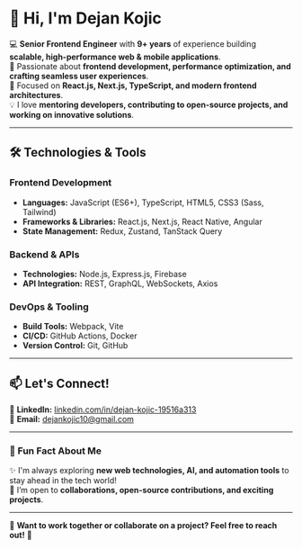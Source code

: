 # 👋 Hi, I'm Dejan Kojic  

💻 **Senior Frontend Engineer** with **9+ years** of experience building **scalable, high-performance web & mobile applications**.  
🔹 Passionate about **frontend development, performance optimization, and crafting seamless user experiences**.  
🎯 Focused on **React.js, Next.js, TypeScript, and modern frontend architectures**.  
💡 I love **mentoring developers, contributing to open-source projects, and working on innovative solutions**.  

---

## 🛠️ Technologies & Tools  

### **Frontend Development**  
- **Languages:** JavaScript (ES6+), TypeScript, HTML5, CSS3 (Sass, Tailwind)  
- **Frameworks & Libraries:** React.js, Next.js, React Native, Angular  
- **State Management:** Redux, Zustand, TanStack Query  

### **Backend & APIs**  
- **Technologies:** Node.js, Express.js, Firebase  
- **API Integration:** REST, GraphQL, WebSockets, Axios  

### **DevOps & Tooling**  
- **Build Tools:** Webpack, Vite  
- **CI/CD:** GitHub Actions, Docker  
- **Version Control:** Git, GitHub  

---

## 📫 Let's Connect!  
💼 **LinkedIn:** [linkedin.com/in/dejan-kojic-19516a313](https://www.linkedin.com/in/dejan-kojic-19516a313/)  
📧 **Email:** dejankojic10@gmail.com   

---

### **🚀 Fun Fact About Me**  
✨ I'm always exploring **new web technologies, AI, and automation tools** to stay ahead in the tech world!  
👀 I’m open to **collaborations, open-source contributions, and exciting projects**.  

---

🎯 **Want to work together or collaborate on a project? Feel free to reach out!** 🚀  
